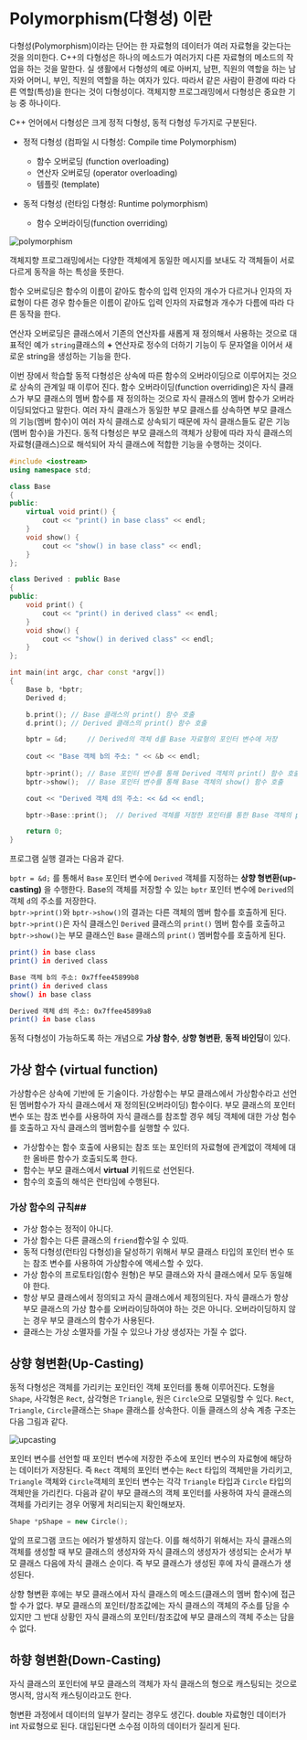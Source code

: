 # Polymorphism(다형성) 이란

다형성(Polymorphism)이라는 단어는 한 자료형의 데이터가 여러 자료형을 갖는다는 것을 의미한다.
C++의 다형성은 하나의 메소드가 여러가지 다른 자료형의 메소드의 작업을 하는 것을 말한다. 
실 생활에서 다형성의 예로 아버지, 남편, 직원의 역할을 하는 남자와 어머니, 부인, 직원의 역할을 하는 여자가 있다. 따라서 같은 사람이 환경에 따라 다른 역할(특성)을 한다는 것이 다형성이다. 
객체지향 프로그래밍에서 다형성은 중요한 기능 중 하나이다.

C++ 언어에서 다형성은 크게 정적 다형성, 동적 다형성 두가지로 구분된다.

* 정적 다형성 (컴파일 시 다형성: Compile time Polymorphism)
	- 함수 오버로딩 (function overloading)
	- 연산자 오버로딩 (operator overloading)
	- 템플릿 (template)

* 동적 다형성 (런타임 다형성: Runtime polymorphism)
	- 함수 오버라이딩(function overriding) 

![polymorphism](./polymorphism.png)

객체지향 프로그래밍에서는 다양한 객체에게 동일한 메시지를 보내도 각 객체들이 서로 다르게 동작을 하는 특성을 뜻한다.

함수 오버로딩은 함수의 이름이 같아도 함수의 입력 인자의 개수가 다르거나 인자의 자료형이 다른 경우 함수들은 이름이 같아도 입력 인자의 자료형과 개수가 다름에 따라 다른 동작을 한다. 

연산자 오버로딩은 클래스에서 기존의 연산자를 새롭게 재 정의해서 사용하는 것으로 대표적인 예가 ```string```클래스의 **+** 연산자로 정수의 더하기 기능이 두 문자열을 이어서 새로운 string을 생성하는 기능을 한다.

이번 장에서 학습할 동적 다형성은 상속에 따른 함수의 오버라이딩으로 이루어지는 것으로 상속의 관계일 때 이루어 진다. 
함수 오버라이딩(function overriding)은 자식 클래스가 부모 클래스의 멤버 함수를 재 정의하는 것으로 자식 클래스의 멤버 함수가 오버라이딩되었다고 말한다. 
여러 자식 클래스가 동일한 부모 클래스를 상속하면 부모 클래스의 기능(멤버 함수)이 여러 자식 클래스로 상속되기 때문에 자식 클래스들도 같은 기능(멤버 함수)을 가진다. 
동적 다형성은 부모 클래스의 객체가 상황에 따라 자식 클래스의 자료형(클래스)으로 해석되어 자식 클래스에 적합한 기능을 수행하는 것이다. 

```cpp
#include <iostream>
using namespace std;

class Base
{
public:
	virtual void print() {
		cout << "print() in base class" << endl;
	}
	void show() {
		cout << "show() in base class" << endl;
	}
};

class Derived : public Base
{
public:
	void print() {
		cout << "print() in derived class" << endl;
	}
	void show() {
		cout << "show() in derived class" << endl;
	}
};

int main(int argc, char const *argv[])
{
	Base b, *bptr;
	Derived d;

	b.print(); // Base 클래스의 print() 함수 호출
	d.print(); // Derived 클래스의 print() 함수 호출

	bptr = &d;     // Derived의 객체 d를 Base 자료형의 포인터 변수에 저장
	
	cout << "Base 객체 b의 주소: " << &b << endl;
	
	bptr->print(); // Base 포인터 변수를 통해 Derived 객체의 print() 함수 호출
	bptr->show();  // Base 포인터 변수를 통해 Base 객체의 show() 함수 호출

	cout << "Derived 객체 d의 주소: << &d << endl;

	bptr->Base::print();  // Derived 객체를 저정한 포인터를 통한 Base 객체의 print() 함수 호출

	return 0;
}
```
프로그램 실행 결과는 다음과 같다.

```bptr = &d;``` 를 통해서 ```Base``` 포인터 변수에  ```Derived``` 객체를 지정하는 **상향 형변환(up-casting)** 을 수행한다. 
Base의 객체를 저장할 수 있는 ```bptr``` 포인터 변수에 ```Derived```의  객체 ```d```의 주소를 저장한다.  
```bptr->print()```와 ```bptr->show()```의 결과는 다른 객체의 멤버 함수를 호출하게 된다. 
```bptr->print()```은 자식 클래스인 ```Derived``` 클래스의 ```print()``` 멤버 함수를 호출하고
```bptr->show()```는 부모 클래스인 ```Base``` 클래스의 ```print()``` 멤버함수를 호출하게 된다.



```bash
print() in base class
print() in derived class

Base 객체 b의 주소: 0x7ffee45899b8
print() in derived class
show() in base class

Derived 객체 d의 주소: 0x7ffee45899a8
print() in base class
```


동적 다형성이 가능하도록 하는 개념으로 **가상 함수**, **상향 형변환**, **동적 바인딩**이 있다.

## 가상 함수 (virtual function)

가상함수은 상속에 기반에 둔 기술이다. 가상함수는 부모 클래스에서 가상함수라고 선언된 멤버함수가 자식 클래스에서 재 정의된(오버라이딩) 함수이다. 
부모 클래스의 포인터 변수  또는 참조 번수를 사용하여 자식 클래스를 참조할 경우 헤딩 객체에 대한 가상 험수를 호출하고 자식 클래스의 멤버함수를 실행할 수 있다. 

* 가상함수는 함수 호출에 사용되는 참조 또는 포인터의 자료형에 관계없이 객체에 대한 올바른 함수가 호출되도록 한다.
* 함수는 부모 클래스에서 **virtual** 키워드로 선언된다.
* 함수의 호출의 해석은 런타임에 수행된다.


### 가상 함수의 규칙##

* 가상 함수는 정적이 아니다.
* 가상 함수는 다른 클래스의 ```friend```함수일 수 있따.
* 동적 다형성(런타임 다형성)을 달성하기 위해서 부모 클래스 타입의 포인터 번수 또는 참조 변수를 사용하여 가상함수에 액세스할 수 있다. 
* 가상 함수의 프로토타임(함수 원형)은 부모 클래스와 자식 클래스에서 모두 동일해야 한다.
* 항상 부모 클래스에서 정의되고 자식 클래스에서 제정의된다. 자식 클래스가 항상 부모 클래스의 가상 함수를 오버라이딩하여야 하는 것은 아니다. 
  오버라이딩하지 않는 경우 부모 클래스의 함수가 사용된다.
* 클래스는 가상 소멸자를 가질 수 있으나 가상 생성자는 가질 수 없다.

## 상향 형변환(Up-Casting) 

동적 다형성은 객체를 가리키는 포인터인 객체 포인터를 통해 이루어진다. 
도형을 ```Shape```, 사각형은 ```Rect```, 삼각형은 ```Triangle```, 원은 ```Circle```으로 모델링할 수 있다. 
```Rect```, ```Triangle```, ```Circle```클래스는 ```Shape``` 클래스를 상속한다. 
이들 클래스의 상속 계층 구조는 다음 그림과 같다.

![upcasting](./upcasting.png)

포인터 변수를 선언할 때 포인터 변수에 저장한 주소에 포인터 변수의 자료형에 해당하는 데이터가 저장된다.
즉 ```Rect``` 객체의 포인터 변수는 ```Rect``` 타입의 객체만을 가리키고, ```Triangle``` 객체와 ```Circle```객체의 포인터 변수는 각각 ```Triangle``` 타입과 ```Circle``` 타입의 객체만을 가리킨다. 
다음과 같이 부모 클래스의 객체 포인터를 사용하여 자식 클래스의 객체를 가리키는 경우 어떻게 처리되는지 확인해보자.

```cpp
Shape *pShape = new Circle(); 
```
앞의 프로그램 코드는 에러가 발생하지 않는다. 
이를 해석하기 위해서는 자식 클래스의 객체를 생성할 때 부모 클래스의 생성자와 자식 클래스의 생성자가 생성되는 순서가 부모 클래스 다음에 자식 클래스 순이다. 즉 부모 클래스가 생성된 후에 자식 클래스가 생성된다.

상향 형변환 후에는 부모 클래스에서 자식 클래스의 메소드(클래스의 멤버 함수)에 접근할 수가 없다. 부모 클래스의 포인터/참조값에는 자식 클래스의 객체의 주소를 담을 수 있지만 그 반대 상황인 자식 클래스의 포인터/참조값에 부모 클래스의 객체 주소는 담을 수 없다.

## 하향 형변환(Down-Casting)
자식 클래스의 포인터에 부모 클래스의 객체가 자식 클래스의 형으로 캐스팅되는 것으로 명시적, 암시적 캐스팅이라고도 한다.

형변환 과정에서 데이터의 일부가 잘리는 경우도 생긴다. double 자료형인 데이터가 int 자료형으로 된다. 대입된다면 소수점 이하의 데이터가 질리게 된다. 
